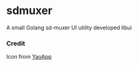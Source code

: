 # sdmuxer
A small Golang sd-muxer UI utility developed libui

### Credit
Icon from [YaoApp](https://github.com/YaoApp/demo-asset/blob/master/yao/icons/icon.icns)

